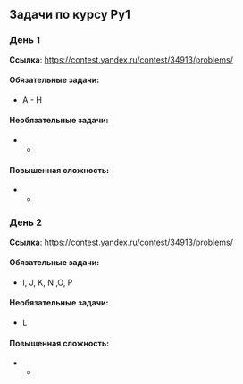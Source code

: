 ## Задачи по курсу Py1

### День 1
**Ссылка**: https://contest.yandex.ru/contest/34913/problems/

#### Обязательные задачи:
* A - H
#### Необязательные задачи:
* -
#### Повышенная сложность:
* -

### День 2
**Ссылка**: https://contest.yandex.ru/contest/34913/problems/

#### Обязательные задачи:
* I, J, K, N ,O, P
#### Необязательные задачи:
* L
#### Повышенная сложность:
* -